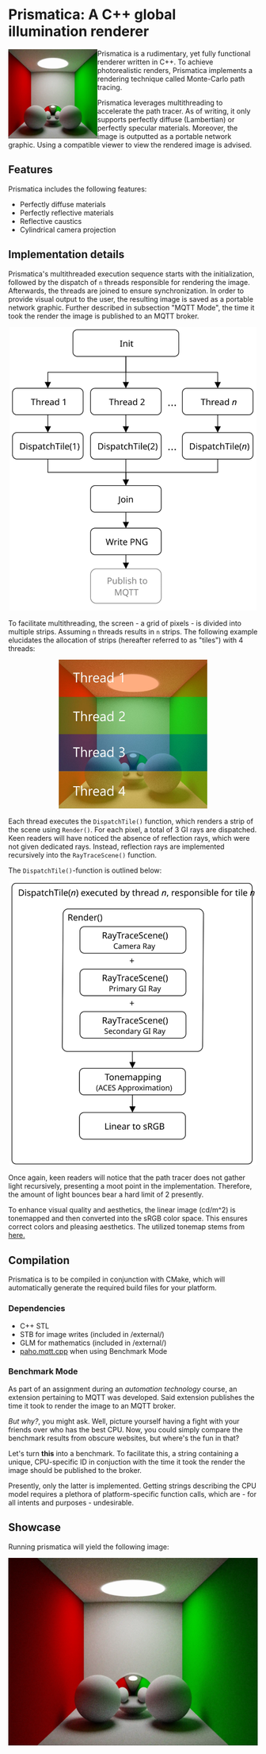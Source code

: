 # Prismatica: A C++ global illumination renderer

<img align="left" style="width:180px" src="https://github.com/uvraj/Prismatica/blob/main/resources/test_smaller.webp?raw=true" width="400px">

Prismatica is a rudimentary, yet fully functional renderer written in C++. To achieve photorealistic renders,
Prismatica implements a rendering technique called Monte-Carlo path tracing. 

Prismatica leverages multithreading to accelerate the path tracer. As of writing, it only supports perfectly diffuse (Lambertian) or perfectly specular materials. Moreover, the image is outputted as a portable network graphic. Using a compatible viewer to view the rendered image is advised.

## Features
Prismatica includes the following features:
- Perfectly diffuse materials
- Perfectly reflective materials
- Reflective caustics
- Cylindrical camera projection

## Implementation details

Prismatica's multithreaded execution sequence starts with the initialization, followed by the dispatch
of ```n``` threads responsible for rendering the image. Afterwards, the threads are joined to ensure synchronization. In order to provide visual output to the user, the resulting image is saved as a portable network graphic. Further described in subsection "MQTT Mode", the time it took the render the image is published to an MQTT broker.

<p align="center">
  <img src="https://github.com/uvraj/Prismatica/blob/main/resources/Prismatica_Overview.svg?raw=true" width = "500px"/>
</p>

To facilitate multithreading, the screen - a grid of pixels - is divided into multiple strips. Assuming ```n``` threads results in ```n``` strips. The following example elucidates the allocation of strips (hereafter referred to as "tiles") with 4 threads:

<p align="center">
  <img src="https://github.com/uvraj/Prismatica/blob/main/resources/stripes.jpg?raw=true" width = "300px"/>
</p>

Each thread executes the ```DispatchTile()``` function, which renders a strip of the scene using ```Render()```.
For each pixel, a total of 3 GI rays are dispatched. Keen readers will have noticed the absence of reflection rays, which were not given dedicated rays.
Instead, reflection rays are implemented recursively into the ```RayTraceScene()``` function.

The ```DispatchTile()```-function is outlined below:

<p align="center">
  <img src="https://github.com/uvraj/Prismatica/blob/main/resources/DispatchTile.svg?raw=true" width = "500px"/>
</p>

Once again, keen readers will notice that the path tracer does not gather light recursively, presenting
a moot point in the implementation. Therefore, the amount of light bounces bear a hard limit of 2 presently.

To enhance visual quality and aesthetics, the linear image (cd/m^2) is tonemapped and then converted into the sRGB color space. This ensures correct colors and pleasing aesthetics.  The utilized tonemap stems from [here.](https://knarkowicz.wordpress.com/2016/01/06/aces-filmic-tone-mapping-curve/)

## Compilation

Prismatica is to be compiled in conjunction with CMake, which will automatically generate 
the required build files for your platform.

### Dependencies
- C++ STL
- STB for image writes (included in /external/)
- GLM for mathematics (included in /external/)
- [paho.mqtt.cpp](https://github.com/eclipse/paho.mqtt.cpp) when using Benchmark Mode

### Benchmark Mode

As part of an assignment during an _automation technology_ course, an extension pertaining to MQTT was developed.
Said extension publishes the time it took to render the image to an MQTT broker.

_But why?_, you might ask. Well, picture yourself having a fight with your friends over who has the best CPU. Now, you could simply compare the benchmark results from obscure websites, but where's the fun in that?

Let's turn **this** into a benchmark. To facilitate this, a string containing a unique, CPU-specific ID in conjuction with the time it took the render the image should be published to the broker.

Presently, only the latter is implemented. Getting strings describing the CPU model requires a plethora of platform-specific function calls, which are - for all intents and purposes - undesirable.

## Showcase

Running prismatica will yield the following image:

![Render example](resources/test.webp)